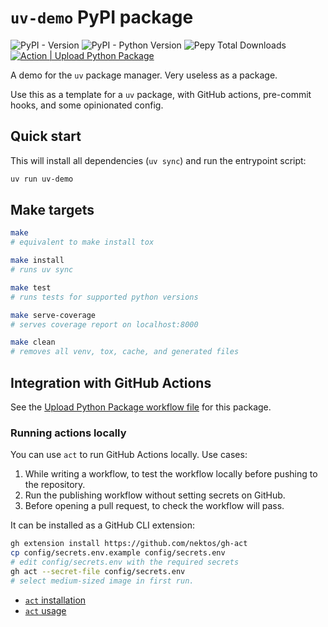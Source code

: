 # `uv-demo` PyPI package

![PyPI - Version](https://img.shields.io/pypi/v/uv-demo)
![PyPI - Python Version](https://img.shields.io/pypi/pyversions/uv-demo)
![Pepy Total Downloads](https://img.shields.io/pepy/dt/uv-demo)
[![Action | Upload Python Package](https://github.com/lucaspar/uv-demo/actions/workflows/python-publish.yaml/badge.svg)](https://github.com/lucaspar/uv-demo/actions/workflows/python-publish.yaml)

A demo for the `uv` package manager. Very useless as a package.

Use this as a template for a `uv` package, with GitHub actions, pre-commit hooks, and some opinionated config.

## Quick start

This will install all dependencies (`uv sync`) and run the entrypoint script:

```bash
uv run uv-demo
```

## Make targets

```bash
make
# equivalent to make install tox

make install
# runs uv sync

make test
# runs tests for supported python versions

make serve-coverage
# serves coverage report on localhost:8000

make clean
# removes all venv, tox, cache, and generated files
```

## Integration with GitHub Actions

See the [Upload Python Package workflow file](.github/workflows/python-publish.yaml) for this package.

### Running actions locally

You can use `act` to run GitHub Actions locally. Use cases:

1. While writing a workflow, to test the workflow locally before pushing to the repository.
2. Run the publishing workflow without setting secrets on GitHub.
3. Before opening a pull request, to check the workflow will pass.

It can be installed as a GitHub CLI extension:

```bash
gh extension install https://github.com/nektos/gh-act
cp config/secrets.env.example config/secrets.env
# edit config/secrets.env with the required secrets
gh act --secret-file config/secrets.env
# select medium-sized image in first run.
```

+ [`act` installation](https://nektosact.com/installation/index.html)
+ [`act` usage](https://nektosact.com/usage/index.html)
